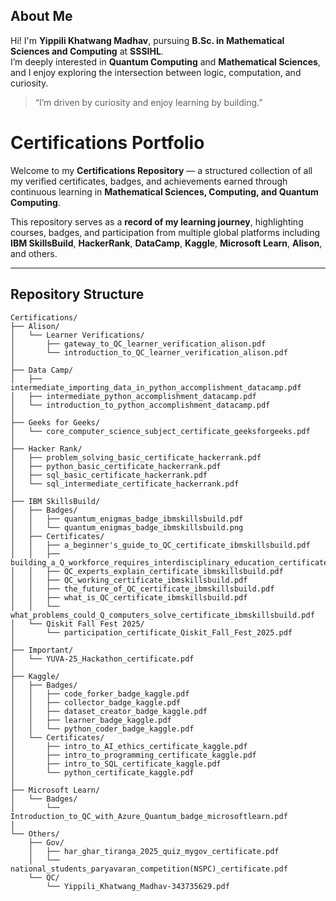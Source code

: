## About Me

Hi! I'm **Yippili Khatwang Madhav**, pursuing **B.Sc. in Mathematical Sciences and Computing** at **SSSIHL**.  
I’m deeply interested in **Quantum Computing** and **Mathematical Sciences**, and I enjoy exploring the intersection between logic, computation, and curiosity.

> “I’m driven by curiosity and enjoy learning by building.”

# Certifications Portfolio

Welcome to my **Certifications Repository** — a structured collection of all my verified certificates, badges, and achievements earned through continuous learning in **Mathematical Sciences, Computing, and Quantum Computing**.

This repository serves as a **record of my learning journey**, highlighting courses, badges, and participation from multiple global platforms including **IBM SkillsBuild**, **HackerRank**, **DataCamp**, **Kaggle**, **Microsoft Learn**, **Alison**, and others.

---

## Repository Structure

```plaintext
Certifications/
├── Alison/
│   └── Learner Verifications/
│       ├── gateway_to_QC_learner_verification_alison.pdf
│       └── introduction_to_QC_learner_verification_alison.pdf
│
├── Data Camp/
│   ├── intermediate_importing_data_in_python_accomplishment_datacamp.pdf
│   ├── intermediate_python_accomplishment_datacamp.pdf
│   └── introduction_to_python_accomplishment_datacamp.pdf
│
├── Geeks for Geeks/
│   └── core_computer_science_subject_certificate_geeksforgeeks.pdf
│
├── Hacker Rank/
│   ├── problem_solving_basic_certificate_hackerrank.pdf
│   ├── python_basic_certificate_hackerrank.pdf
│   ├── sql_basic_certificate_hackerrank.pdf
│   └── sql_intermediate_certificate_hackerrank.pdf
│
├── IBM SkillsBuild/
│   ├── Badges/
│   │   ├── quantum_enigmas_badge_ibmskillsbuild.pdf
│   │   └── quantum_enigmas_badge_ibmskillsbuild.png
│   ├── Certificates/
│   │   ├── a_beginner's_guide_to_QC_certificate_ibmskillsbuild.pdf
│   │   ├── building_a_Q_workforce_requires_interdisciplinary_education_certificate_ibmskillsbuild.pdf
│   │   ├── QC_experts_explain_certificate_ibmskillsbuild.pdf
│   │   ├── QC_working_certificate_ibmskillsbuild.pdf
│   │   ├── the_future_of_QC_certificate_ibmskillsbuild.pdf
│   │   ├── what_is_QC_certificate_ibmskillsbuild.pdf
│   │   └── what_problems_could_Q_computers_solve_certificate_ibmskillsbuild.pdf
│   └── Qiskit Fall Fest 2025/
│       └── participation_certificate_Qiskit_Fall_Fest_2025.pdf
│
├── Important/
│   └── YUVA-25_Hackathon_certificate.pdf
│
├── Kaggle/
│   ├── Badges/
│   │   ├── code_forker_badge_kaggle.pdf
│   │   ├── collector_badge_kaggle.pdf
│   │   ├── dataset_creator_badge_kaggle.pdf
│   │   ├── learner_badge_kaggle.pdf
│   │   └── python_coder_badge_kaggle.pdf
│   └── Certificates/
│       ├── intro_to_AI_ethics_certificate_kaggle.pdf
│       ├── intro_to_programming_certificate_kaggle.pdf
│       ├── intro_to_SQL_certificate_kaggle.pdf
│       └── python_certificate_kaggle.pdf
│
├── Microsoft Learn/
│   └── Badges/
│       └── Introduction_to_QC_with_Azure_Quantum_badge_microsoftlearn.pdf
│
└── Others/
    ├── Gov/
    │   ├── har_ghar_tiranga_2025_quiz_mygov_certificate.pdf
    │   └── national_students_paryavaran_competition(NSPC)_certificate.pdf
    └── QC/
        └── Yippili_Khatwang_Madhav-343735629.pdf
